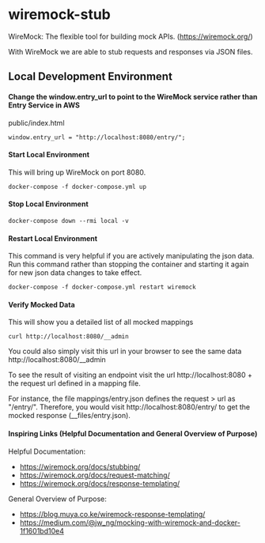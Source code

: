wiremock-stub
==================================

WireMock: The flexible tool for building mock APIs. (https://wiremock.org/)

With WireMock we are able to stub requests and responses via JSON files.

Local Development Environment
-----------------------------

#### Change the window.entry_url to point to the WireMock service rather than Entry Service in AWS

public/index.html
```
window.entry_url = "http://localhost:8080/entry/";
```

#### Start Local Environment

This will bring up WireMock on port 8080.

```
docker-compose -f docker-compose.yml up
```

#### Stop Local Environment

```
docker-compose down --rmi local -v
```

#### Restart Local Environment

This command is very helpful if you are actively manipulating the json data. Run this command
rather than stopping the container and starting it again for new json data changes to take effect.

```
docker-compose -f docker-compose.yml restart wiremock
```

#### Verify Mocked Data

This will show you a detailed list of all mocked mappings
```
curl http://localhost:8080/__admin
```

You could also simply visit this url in your browser to see the same data http://localhost:8080/__admin

To see the result of visiting an endpoint visit the url http://localhost:8080 + the
request url defined in a mapping file.

For instance, the file mappings/entry.json defines the request > url as "/entry/". Therefore, you would visit
http://localhost:8080/entry/ to get the mocked response (__files/entry.json).

#### Inspiring Links (Helpful Documentation and General Overview of Purpose)

Helpful Documentation:
* https://wiremock.org/docs/stubbing/
* https://wiremock.org/docs/request-matching/
* https://wiremock.org/docs/response-templating/

General Overview of Purpose:
* https://blog.muya.co.ke/wiremock-response-templating/
* https://medium.com/@jw_ng/mocking-with-wiremock-and-docker-1f1601bd10e4
